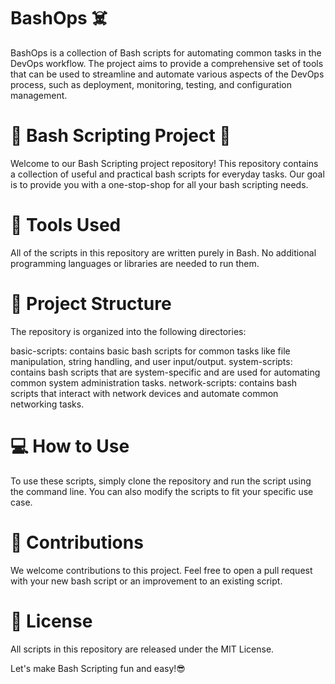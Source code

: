# BashOps ☠️
BashOps is a collection of Bash scripts for automating common tasks in the DevOps workflow. The project aims to provide a comprehensive set of tools that can be used to streamline and automate various aspects of the DevOps process, such as deployment, monitoring, testing, and configuration management.

# 📜 Bash Scripting Project 🚀
Welcome to our Bash Scripting project repository! This repository contains a collection of useful and practical bash scripts for everyday tasks. Our goal is to provide you with a one-stop-shop for all your bash scripting needs.

# 🧰 Tools Used
All of the scripts in this repository are written purely in Bash. No additional programming languages or libraries are needed to run them.

# 📂 Project Structure
The repository is organized into the following directories:

basic-scripts: contains basic bash scripts for common tasks like file manipulation, string handling, and user input/output.
system-scripts: contains bash scripts that are system-specific and are used for automating common system administration tasks.
network-scripts: contains bash scripts that interact with network devices and automate common networking tasks.

# 💻 How to Use
To use these scripts, simply clone the repository and run the script using the command line. You can also modify the scripts to fit your specific use case.

# 🤝 Contributions
We welcome contributions to this project. Feel free to open a pull request with your new bash script or an improvement to an existing script.

# 📝 License
All scripts in this repository are released under the MIT License.

Let's make Bash Scripting fun and easy!😎
